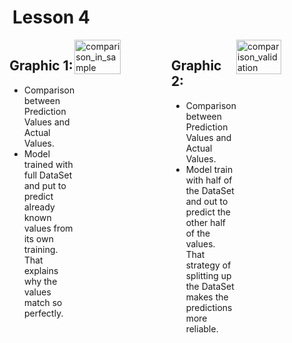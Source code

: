# Lesson 4

<div style="display: flex; justify-content: center;">
<div class="texto-titulo">
      
## Graphic 1:
* Comparison between Prediction Values and Actual Values.
* Model trained with full DataSet and put to predict already known values from its own training. That explains why the values match so perfectly.

</div>
      <img style="width: 48%;" alt="comparison_in_sample" src="https://github.com/user-attachments/assets/f2df2f7f-c1d8-46fd-a93e-42f3857794e7" />
<div class="texto-titulo">
            
## Graphic 2:
* Comparison between Prediction Values and Actual Values.
* Model train with half of the DataSet and out to predict the other half of the values. That strategy of splitting up the DataSet makes the predictions more reliable.
            
</div>
      <img style="width: 48%;" alt="comparison_validation" src="https://github.com/user-attachments/assets/4d125f16-ce47-40dd-9092-21abf88b4cb2" />
</div>
